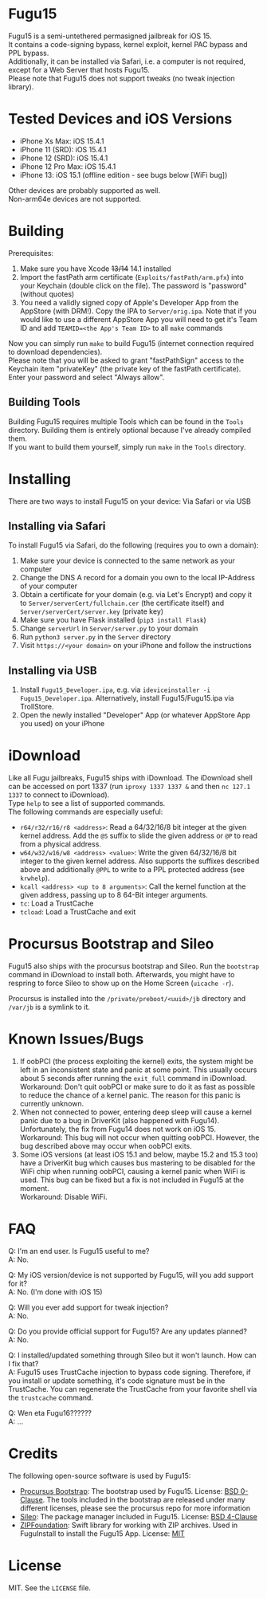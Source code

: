 # Fugu15
Fugu15 is a semi-untethered permasigned jailbreak for iOS 15.  
It contains a code-signing bypass, kernel exploit, kernel PAC bypass and PPL bypass.  
Additionally, it can be installed via Safari, i.e. a computer is not required, except for a Web Server that hosts Fugu15.  
Please note that Fugu15 does not support tweaks (no tweak injection library).

# Tested Devices and iOS Versions
- iPhone Xs Max: iOS 15.4.1
- iPhone 11 (SRD): iOS 15.4.1
- iPhone 12 (SRD): iOS 15.4.1
- iPhone 12 Pro Max: iOS 15.4.1
- iPhone 13: iOS 15.1 (offline edition - see bugs below [WiFi bug])

Other devices are probably supported as well.  
Non-arm64e devices are not supported.

# Building
Prerequisites:  
1. Make sure you have Xcode ~~13/14~~ 14.1 installed
2. Import the fastPath arm certificate (`Exploits/fastPath/arm.pfx`) into your Keychain (double click on the file). The password is "password" (without quotes)
3. You need a validly signed copy of Apple's Developer App from the AppStore (with DRM!). Copy the IPA to `Server/orig.ipa`. Note that if you would like to use a different AppStore App you will need to get it's Team ID and add `TEAMID=<the App's Team ID>` to all `make` commands

Now you can simply run `make` to build Fugu15 (internet connection required to download dependencies).  
Please note that you will be asked to grant "fastPathSign" access to the Keychain item "privateKey" (the private key of the fastPath certificate). Enter your password and select "Always allow".

## Building Tools
Building Fugu15 requires multiple Tools which can be found in the `Tools` directory. Building them is entirely optional because I've already compiled them.  
If you want to build them yourself, simply run `make` in the `Tools` directory.

# Installing
There are two ways to install Fugu15 on your device: Via Safari or via USB

## Installing via Safari
To install Fugu15 via Safari, do the following (requires you to own a domain):  
1. Make sure your device is connected to the same network as your computer
2. Change the DNS A record for a domain you own to the local IP-Address of your computer
3. Obtain a certificate for your domain (e.g. via Let's Encrypt) and copy it to `Server/serverCert/fullchain.cer` (the certificate itself) and `Server/serverCert/server.key` (private key)
4. Make sure you have Flask installed (`pip3 install Flask`)
5. Change `serverUrl` in `Server/server.py` to your domain
6. Run `python3 server.py` in the `Server` directory
7. Visit `https://<your domain>` on your iPhone and follow the instructions

## Installing via USB
1. Install `Fugu15_Developer.ipa`, e.g. via `ideviceinstaller -i Fugu15_Developer.ipa`. Alternatively, install Fugu15/Fugu15.ipa via TrollStore.
2. Open the newly installed "Developer" App (or whatever AppStore App you used) on your iPhone

# iDownload
Like all Fugu jailbreaks, Fugu15 ships with iDownload. The iDownload shell can be accessed on port 1337 (run `iproxy 1337 1337 &` and then `nc 127.1 1337` to connect to iDownload).  
Type `help` to see a list of supported commands.  
The following commands are especially useful:
- `r64/r32/r16/r8 <address>`: Read a 64/32/16/8 bit integer at the given kernel address. Add the `@S` suffix to slide the given address or `@P` to read from a physical address.
- `w64/w32/w16/w8 <address> <value>`: Write the given 64/32/16/8 bit integer to the given kernel address. Also supports the suffixes described above and additionally `@PPL` to write to a PPL protected address (see `krwhelp`).
- `kcall <address> <up to 8 arguments>`: Call the kernel function at the given address, passing up to 8 64-Bit integer arguments.
- `tc`: Load a TrustCache
- `tcload`: Load a TrustCache and exit

# Procursus Bootstrap and Sileo
Fugu15 also ships with the procursus bootstrap and Sileo. Run the `bootstrap` command in iDownload to install both. Afterwards, you might have to respring to force Sileo to show up on the Home Screen (`uicache -r`).

Procursus is installed into the `/private/preboot/<uuid>/jb` directory and `/var/jb` is a symlink to it.

# Known Issues/Bugs
1. If oobPCI (the process exploiting the kernel) exits, the system might be left in an inconsistent state and panic at some point. This usually occurs about 5 seconds after running the `exit_full` command in iDownload.  
Workaround: Don't quit oobPCI or make sure to do it as fast as possible to reduce the chance of a kernel panic. The reason for this panic is currently unknown.
2. When not connected to power, entering deep sleep will cause a kernel panic due to a bug in DriverKit (also happened with Fugu14). Unfortunately, the fix from Fugu14 does not work on iOS 15.  
Workaround: This bug will not occur when quitting oobPCI. However, the bug described above may occur when oobPCI exits.
3. Some iOS versions (at least iOS 15.1 and below, maybe 15.2 and 15.3 too) have a DriverKit bug which causes bus mastering to be disabled for the WiFi chip when running oobPCI, causing a kernel panic when WiFi is used. This bug can be fixed but a fix is not included in Fugu15 at the moment.  
Workaround: Disable WiFi.

# FAQ
Q: I'm an end user. Is Fugu15 useful to me?  
A: No.  

Q: My iOS version/device is not supported by Fugu15, will you add support for it?  
A: No. (I'm done with iOS 15)  

Q: Will you ever add support for tweak injection?  
A: No.  

Q: Do you provide official support for Fugu15? Are any updates planned?  
A: No.  

Q: I installed/updated something through Sileo but it won't launch. How can I fix that?  
A: Fugu15 uses TrustCache injection to bypass code signing. Therefore, if you install or update something, it's code signature must be in the TrustCache. You can regenerate the TrustCache from your favorite shell via the `trustcache` command.  

Q: Wen eta Fugu16??????  
A: ...  

# Credits
The following open-source software is used by Fugu15:
- [Procursus Bootstrap](https://github.com/ProcursusTeam/Procursus): The bootstrap used by Fugu15. License: [BSD 0-Clause](https://github.com/ProcursusTeam/Procursus/blob/main/LICENSE). The tools included in the bootstrap are released under many different licenses, please see the procursus repo for more information
- [Sileo](https://github.com/Sileo/Sileo): The package manager included in Fugu15. License: [BSD 4-Clause](https://github.com/Sileo/Sileo/blob/stable/LICENSE)
- [ZIPFoundation](https://github.com/weichsel/ZIPFoundation): Swift library for working with ZIP archives. Used in FuguInstall to install the Fugu15 App. License: [MIT](https://github.com/weichsel/ZIPFoundation/blob/development/LICENSE)

# License
MIT. See the `LICENSE` file.
